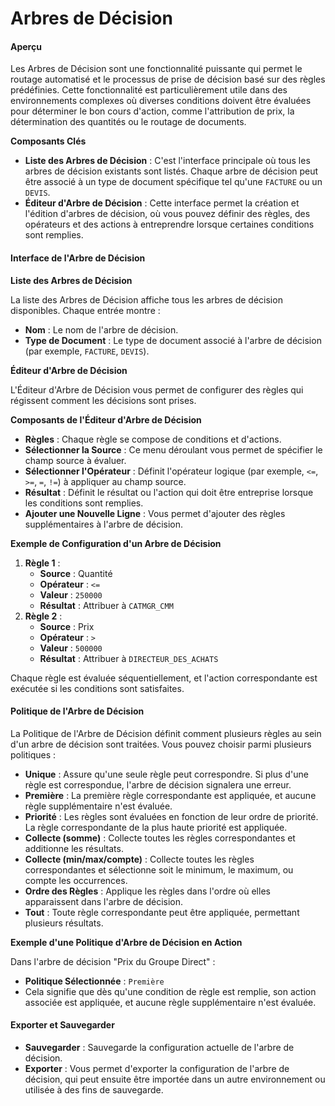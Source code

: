 # Arbres de Décision

#### Aperçu

Les Arbres de Décision sont une fonctionnalité puissante qui permet le routage automatisé et le processus de prise de décision basé sur des règles prédéfinies. Cette fonctionnalité est particulièrement utile dans des environnements complexes où diverses conditions doivent être évaluées pour déterminer le bon cours d'action, comme l'attribution de prix, la détermination des quantités ou le routage de documents.

**Composants Clés**

* **Liste des Arbres de Décision** : C'est l'interface principale où tous les arbres de décision existants sont listés. Chaque arbre de décision peut être associé à un type de document spécifique tel qu'une `FACTURE` ou un `DEVIS`.
* **Éditeur d'Arbre de Décision** : Cette interface permet la création et l'édition d'arbres de décision, où vous pouvez définir des règles, des opérateurs et des actions à entreprendre lorsque certaines conditions sont remplies.

#### Interface de l'Arbre de Décision

**Liste des Arbres de Décision**

La liste des Arbres de Décision affiche tous les arbres de décision disponibles. Chaque entrée montre :

* **Nom** : Le nom de l'arbre de décision.
* **Type de Document** : Le type de document associé à l'arbre de décision (par exemple, `FACTURE`, `DEVIS`).

**Éditeur d'Arbre de Décision**

L'Éditeur d'Arbre de Décision vous permet de configurer des règles qui régissent comment les décisions sont prises.

**Composants de l'Éditeur d'Arbre de Décision**

* **Règles** : Chaque règle se compose de conditions et d'actions.
* **Sélectionner la Source** : Ce menu déroulant vous permet de spécifier le champ source à évaluer.
* **Sélectionner l'Opérateur** : Définit l'opérateur logique (par exemple, `<=`, `>=`, `=`, `!=`) à appliquer au champ source.
* **Résultat** : Définit le résultat ou l'action qui doit être entreprise lorsque les conditions sont remplies.
* **Ajouter une Nouvelle Ligne** : Vous permet d'ajouter des règles supplémentaires à l'arbre de décision.

**Exemple de Configuration d'un Arbre de Décision**

1. **Règle 1** :
   * **Source** : Quantité
   * **Opérateur** : `<=`
   * **Valeur** : `250000`
   * **Résultat** : Attribuer à `CATMGR_CMM`
2. **Règle 2** :
   * **Source** : Prix
   * **Opérateur** : `>`
   * **Valeur** : `500000`
   * **Résultat** : Attribuer à `DIRECTEUR_DES_ACHATS`

Chaque règle est évaluée séquentiellement, et l'action correspondante est exécutée si les conditions sont satisfaites.

#### Politique de l'Arbre de Décision

La Politique de l'Arbre de Décision définit comment plusieurs règles au sein d'un arbre de décision sont traitées. Vous pouvez choisir parmi plusieurs politiques :

* **Unique** : Assure qu'une seule règle peut correspondre. Si plus d'une règle est correspondue, l'arbre de décision signalera une erreur.
* **Première** : La première règle correspondante est appliquée, et aucune règle supplémentaire n'est évaluée.
* **Priorité** : Les règles sont évaluées en fonction de leur ordre de priorité. La règle correspondante de la plus haute priorité est appliquée.
* **Collecte (somme)** : Collecte toutes les règles correspondantes et additionne les résultats.
* **Collecte (min/max/compte)** : Collecte toutes les règles correspondantes et sélectionne soit le minimum, le maximum, ou compte les occurrences.
* **Ordre des Règles** : Applique les règles dans l'ordre où elles apparaissent dans l'arbre de décision.
* **Tout** : Toute règle correspondante peut être appliquée, permettant plusieurs résultats.

**Exemple d'une Politique d'Arbre de Décision en Action**

Dans l'arbre de décision "Prix du Groupe Direct" :

* **Politique Sélectionnée** : `Première`
* Cela signifie que dès qu'une condition de règle est remplie, son action associée est appliquée, et aucune règle supplémentaire n'est évaluée.

#### Exporter et Sauvegarder

* **Sauvegarder** : Sauvegarde la configuration actuelle de l'arbre de décision.
* **Exporter** : Vous permet d'exporter la configuration de l'arbre de décision, qui peut ensuite être importée dans un autre environnement ou utilisée à des fins de sauvegarde.
